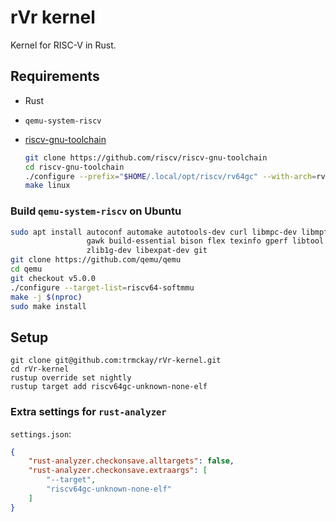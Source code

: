 # rVr kernel

Kernel for RISC-V in Rust.

## Requirements

* Rust

* `qemu-system-riscv`

* [riscv-gnu-toolchain](https://github.com/riscv/riscv-gnu-toolchain)

    ```bash
    git clone https://github.com/riscv/riscv-gnu-toolchain
    cd riscv-gnu-toolchain
    ./configure --prefix="$HOME/.local/opt/riscv/rv64gc" --with-arch=rv64gc
    make linux
    ```

### Build `qemu-system-riscv` on Ubuntu

```bash
sudo apt install autoconf automake autotools-dev curl libmpc-dev libmpfr-dev libgmp-dev \
                 gawk build-essential bison flex texinfo gperf libtool patchutils bc \
                 zlib1g-dev libexpat-dev git
git clone https://github.com/qemu/qemu
cd qemu
git checkout v5.0.0
./configure --target-list=riscv64-softmmu
make -j $(nproc)
sudo make install
```

## Setup

```
git clone git@github.com:trmckay/rVr-kernel.git
cd rVr-kernel
rustup override set nightly
rustup target add riscv64gc-unknown-none-elf
```

### Extra settings for `rust-analyzer`

`settings.json`:
```json
{
    "rust-analyzer.checkonsave.alltargets": false,
    "rust-analyzer.checkonsave.extraargs": [
        "--target",
        "riscv64gc-unknown-none-elf"
    ]
}
```
